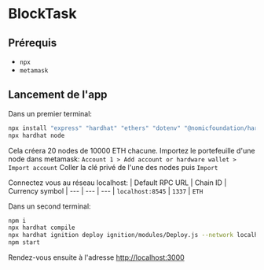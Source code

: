 # BlockTask

## Prérequis
- `npx`
- `metamask`

## Lancement de l'app

Dans un premier terminal:
```bash
npx install "express" "hardhat" "ethers" "dotenv" "@nomicfoundation/hardhat-toolbox" "@nomicfoundation/hardhat-ignition" "react" "web3" --save
npx hardhat node
```
Cela créera 20 nodes de 10000 ETH chacune.
Importez le portefeuille d'une node dans metamask:
`Account 1 > Add account or hardware wallet > Import account`
Coller la clé privé de l'une des nodes puis `Import`

Connectez vous au réseau localhost:
| Default RPC URL | Chain ID  | Currency symbol
| --- | --- | --- 
| `localhost:8545` | `1337` | `ETH` 

Dans un second terminal:
```bash
npm i 
npx hardhat compile
npx hardhat ignition deploy ignition/modules/Deploy.js --network localhost
npm start
```

Rendez-vous ensuite à l'adresse [http://localhost:3000](http://localhost:3000)